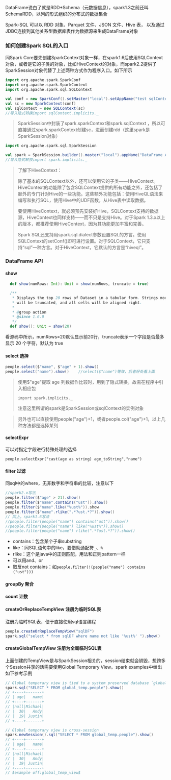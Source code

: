 DataFrame说白了就是RDD+Schema（元数据信息），spark1.3之前还叫SchemaRDD，以列的形式组织的分布式的数据集合

Spark-SQL 可以以 RDD 对象、Parquet 文件、JSON 文件、Hive 表，
以及通过JDBC连接到其他关系型数据库表作为数据源来生成DataFrame对象

### 如何创建Spark SQL的入口

同Spark Core要先创建SparkContext对象一样，在spark1.6后使用SQLContext对象，或者是它的子类的对象，比如HiveContext的对象，而spark2.2提供了SparkSession对象代替了上述两种方式作为程序入口。如下所示

```scala
import org.apache.spark.SparkConf
import org.apache.spark.SparkContext
import org.apache.spark.sql.SQLContext

val conf = new SparkConf().setMaster("local").setAppName("test sqlContext")
val sc = new SparkContext(conf)
val sqlContext = new SQLContext(sc)
//导入隐式转换import sqlContext.implicits._
```

> SparkSession中封装了spark.sparkContext和spark.sqlContext ，所以可直接通过spark.sparkContext创建sc，进而创建rdd（这里spark是SparkSession对象）

```scala
import org.apache.spark.sql.SparkSession

val spark = SparkSession.builder().master("local").appName("DataFrame API").getOrCreate()
//导入隐式转换import spark.implicits._
```



> 了解下HiveContext：
>
> 除了基本的SQLContext以外，还可以使用它的子类——HiveContext。HiveContext的功能除了包含SQLContext提供的所有功能之外，还包括了额外的专门针对Hive的一些功能。这些额外功能包括：使用HiveQL语法来编写和执行SQL，使用Hive中的UDF函数，从Hive表中读取数据。
>
> 要使用HiveContext，就必须预先安装好Hive，SQLContext支持的数据源，HiveContext也同样支持——而不只是支持Hive。对于Spark 1.3.x以上的版本，都推荐使用HiveContext，因为其功能更加丰富和完善。
>
> Spark SQL还支持用spark.sql.dialect参数设置SQL的方言。使用SQLContext的setConf()即可进行设置。对于SQLContext，它只支持“sql”一种方言。对于HiveContext，它默认的方言是“hiveql”。

### DataFrame API

#### show

```scala
  def show(numRows: Int): Unit = show(numRows, truncate = true)

  /**
   * Displays the top 20 rows of Dataset in a tabular form. Strings more than 20 characters
   * will be truncated, and all cells will be aligned right.
   *
   * @group action
   * @since 1.6.0
   */
  def show(): Unit = show(20)
```

看源码中所示，numRows=20默认显示前20行，truncate表示一个字段是否最多显示 20 个字符，默认为 true



#### select 选择

```scala
people.select($"name", $"age" + 1).show()
people.select("name").show()    //select($"name")等效，后者好处看上面
```

>使用$"age"提取 age 列数据作比较时，用到了隐式转换，故需在程序中引入相应包
>
>`import spark.implicits._`
>
>注意这里所谓的spark是SparkSession或sqlContext的实例对象



>另外也可以直接使用people("age")+1，或者people.col("age")+1，以上几种方法都是选择某列

#### selectExpr

可以对指定字段进行特殊处理的选择

```
people.selectExpr("cast(age as string) age_toString","name")
```



#### filter 过滤

同sql中的where，无非数字和字符串的比较，注意以下

```scala
//spark2.x写法
people.filter($"age" > 21).show()
people.filter($"name".contains("ust")).show()
people.filter($"name".like("%ust%")).show
people.filter($"name".rlike(".*?ust.*?")).show()
// 同上，spark1.6写法
//people.filter(people("name") contains("ust")).show()
//people.filter(people("name") like("%ust%")).show()
//people.filter(people("name") rlike(".*?ust.*?")).show()
```



- contains：包含某个子串substring
- like：同SQL语句中的like，要借助通配符`_`、`%`
- rlike：这个是java中的正则匹配，用法和正则pattern一样
- 可以用and、or
- 取反not contains：如`people.filter(!(people("name") contains ("ust")))`

#### groupBy 聚合

#### count 计数

#### createOrReplaceTempView 注册为临时SQL表

注册为临时SQL表，便于直接使用sql语言编程

```scala
people.createOrReplaceTempView("sqlDF")
spark.sql("select * from sqlDF where name not like '%ust%' ").show()		//spark是创建的SparkSession对象
```



#### createGlobalTempView 注册为全局临时SQL表

上面创建的TempView是与SparkSession相关的，session结束就会销毁，想跨多个Session共享的话需要使用Global Temporary View。spark examples中给出如下参考示例

```scala
// Global temporary view is tied to a system preserved database `global_temp`
spark.sql("SELECT * FROM global_temp.people").show()
// +----+-------+
// | age|   name|
// +----+-------+
// |null|Michael|
// |  30|   Andy|
// |  19| Justin|
// +----+-------+

// Global temporary view is cross-session
spark.newSession().sql("SELECT * FROM global_temp.people").show()
// +----+-------+
// | age|   name|
// +----+-------+
// |null|Michael|
// |  30|   Andy|
// |  19| Justin|
// +----+-------+
// $example off:global_temp_view$
```

